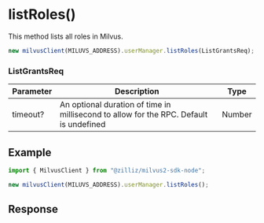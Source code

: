 # listRoles()

This method lists all roles in Milvus.

```javascript
new milvusClient(MILUVS_ADDRESS).userManager.listRoles(ListGrantsReq);
```

### ListGrantsReq

| Parameter | Description                                                                            | Type   |
| --------- | -------------------------------------------------------------------------------------- | ------ |
| timeout?  | An optional duration of time in millisecond to allow for the RPC. Default is undefined | Number |

## Example

```javascript
import { MilvusClient } from "@zilliz/milvus2-sdk-node";

new milvusClient(MILUVS_ADDRESS).userManager.listRoles();
```

## Response
